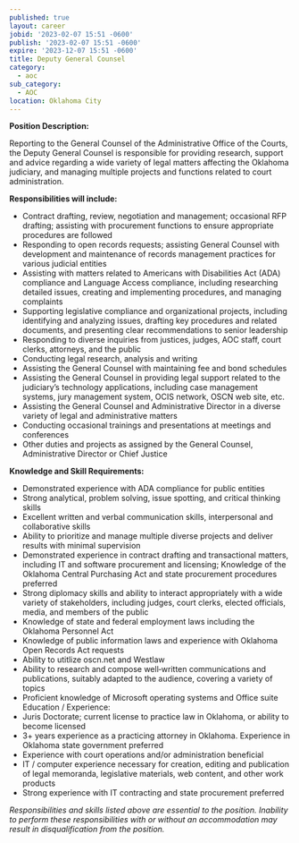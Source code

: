 ```yaml
---
published: true
layout: career
jobid: '2023-02-07 15:51 -0600'
publish: '2023-02-07 15:51 -0600'
expire: '2023-12-07 15:51 -0600'
title: Deputy General Counsel
category:
  - aoc
sub_category:
  - AOC
location: Oklahoma City
---
```

**Position Description:**

Reporting to the General Counsel of the Administrative Office of the Courts, the Deputy General
Counsel is responsible for providing research, support and advice regarding a wide variety of legal
matters affecting the Oklahoma judiciary, and managing multiple projects and functions related
to court administration. 

**Responsibilities will include:**

- Contract drafting, review, negotiation and management; occasional RFP drafting;
assisting with procurement functions to ensure appropriate procedures are followed
- Responding to open records requests; assisting General Counsel with development and
maintenance of records management practices for various judicial entities
- Assisting with matters related to Americans with Disabilities Act (ADA) compliance and
Language Access compliance, including researching detailed issues, creating and
implementing procedures, and managing complaints
- Supporting legislative compliance and organizational projects, including identifying and
analyzing issues, drafting key procedures and related documents, and presenting clear
recommendations to senior leadership
- Responding to diverse inquiries from justices, judges, AOC staff, court clerks, attorneys,
and the public
- Conducting legal research, analysis and writing
- Assisting the General Counsel with maintaining fee and bond schedules
- Assisting the General Counsel in providing legal support related to the judiciary’s
technology applications, including case management systems, jury management system,
OCIS network, OSCN web site, etc.
- Assisting the General Counsel and Administrative Director in a diverse variety of legal and
administrative matters
- Conducting occasional trainings and presentations at meetings and conferences
- Other duties and projects as assigned by the General Counsel, Administrative Director or
Chief Justice

**Knowledge and Skill Requirements:**

- Demonstrated experience with ADA compliance for public entities
- Strong analytical, problem solving, issue spotting, and critical thinking skills
- Excellent written and verbal communication skills, interpersonal and collaborative skills
- Ability to prioritize and manage multiple diverse projects and deliver results with minimal
supervision
- Demonstrated experience in contract drafting and transactional matters, including IT and
software procurement and licensing; Knowledge of the Oklahoma Central Purchasing Act
and state procurement procedures preferred
- Strong diplomacy skills and ability to interact appropriately with a wide variety of
stakeholders, including judges, court clerks, elected officials, media, and members of the
public
- Knowledge of state and federal employment laws including the Oklahoma Personnel Act
- Knowledge of public information laws and experience with Oklahoma Open Records Act
requests
- Ability to utitlize oscn.net and Westlaw
- Ability to research and compose well‐written communications and publications, suitably
adapted to the audience, covering a variety of topics
- Proficient knowledge of Microsoft operating systems and Office suite
Education / Experience:
- Juris Doctorate; current license to practice law in Oklahoma, or ability to become licensed
- 3+ years experience as a practicing attorney in Oklahoma. Experience in Oklahoma state
government preferred
- Experience with court operations and/or administration beneficial
- IT / computer experience necessary for creation, editing and publication of legal
memoranda, legislative materials, web content, and other work products
- Strong experience with IT contracting and state procurement preferred

<i>Responsibilities and skills listed above are essential to the position. Inability to perform these
responsibilities with or without an accommodation may result in disqualification from the
position.</i>